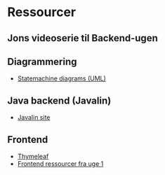 # Ressourcer

## Jons videoserie til Backend-ugen

## Diagrammering

- [Statemachine diagrams (UML)](./statemachinediagram.md)

## Java backend (Javalin)

- [Javalin site](https://javalin.io/)

## Frontend

- [Thymeleaf](https://www.thymeleaf.org/)
- [Frontend ressourcer fra uge 1](../frontend/resources.md)